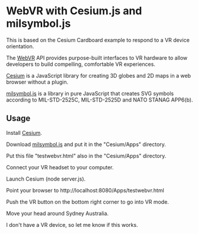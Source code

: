 # WebVR with Cesium.js and milsymbol.js

This is based on the Cesium Cardboard example to respond to a VR device orientation.

The [WebVR](https://w3c.github.io/webvr/) API provides purpose-built interfaces to VR hardware 
to allow developers to build compelling, comfortable VR experiences. 
 
[Cesium](http://cesiumjs.org/) is a JavaScript library for creating 3D globes and 2D maps in a web browser without a plugin.

[milsymbol.js](https://github.com/spatialillusions/milsymbol) is a library in pure JavaScript that creates SVG symbols according to MIL-STD-2525C,
MIL-STD-2525D and NATO STANAG APP6(b). 

## Usage

Install [Cesium](http://cesiumjs.org/).

Download [milsymbol.js](https://github.com/spatialillusions/milsymbol/tree/master/dist) and put it in the 
"Cesium/Apps" directory.

Put this file "testwebvr.html" also in the "Cesium/Apps" directory.

Connect your VR headset to your computer.

Launch Cesium (node server.js).
 
Point your browser to http://localhost:8080/Apps/testwebvr.html

Push the VR button on the bottom right corner to go into VR mode.
 
Move your head around Sydney Australia.
 
I don't have a VR device, so let me know if this works. 
 